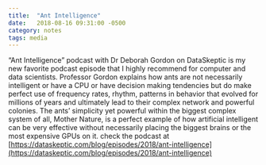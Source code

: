 ```yaml
---
title:  "Ant Intelligence"
date:   2018-08-16 09:31:00 -0500
category: notes 
tags: media 
---
```


“Ant Intelligence” podcast with Dr Deborah Gordon on DataSkeptic is my new favorite podcast episode that I highly recommend for computer and data scientists. Professor Gordon explains how ants are not necessarily intelligent or have a CPU or have decision making tendencies but do make perfect use of frequency rates, rhythm, patterns in behavior that evolved for millions of years and ultimately lead to their complex network and powerful colonies. The ants’ simplicity yet powerful within the biggest complex system of all, Mother Nature, is a perfect example of how artificial intelligent can be very effective without necessarily placing the biggest brains or the most expensive GPUs on it.
check the podcast at [https://dataskeptic.com/blog/episodes/2018/ant-intelligence](https://dataskeptic.com/blog/episodes/2018/ant-intelligence)
